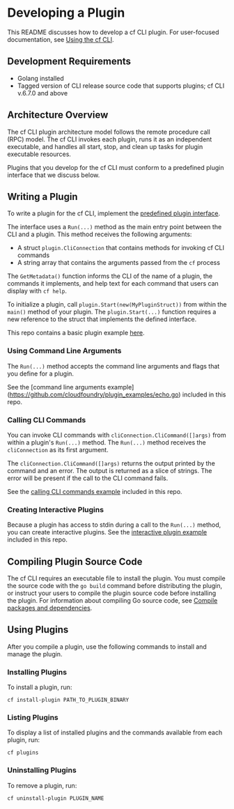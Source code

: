 # Developing a Plugin

This README discusses how to develop a cf CLI plugin.
For user-focused documentation, see [Using the cf CLI](http://docs.cloudfoundry.org/devguide/installcf/use-cli-plugins.html).


## Development Requirements

- Golang installed
- Tagged version of CLI release source code that supports plugins; cf CLI v.6.7.0 and above

## Architecture Overview

The cf CLI plugin architecture model follows the remote procedure call (RPC) model.
The cf CLI invokes each plugin, runs it as an independent executable, and handles all start, stop, and clean up tasks for plugin executable resources.

Plugins that you develop for the cf CLI must conform to a predefined plugin interface that we discuss below.

## Writing a Plugin

To write a plugin for the cf CLI, implement the 
[predefined plugin interface](https://github.com/cloudfoundry/cli/plugin/plugin.go).

The interface uses a `Run(...)` method as the main entry point between the CLI 
and a plugin. This method receives the following arguments:

  - A struct `plugin.CliConnection` that contains methods for invoking cf CLI commands
  - A string array that contains the arguments passed from the `cf` process

The `GetMetadata()` function informs the CLI of the name of a plugin, the 
commands it implements, and help text for each command that users can display 
with `cf help`.

  To initialize a plugin, call `plugin.Start(new(MyPluginStruct))` from within the `main()` method of your plugin. The `plugin.Start(...)` function requires a new reference to the struct that implements the defined interface. 

This repo contains a basic plugin example [here](https://github.com/cloudfoundry/plugin_examples/basic_plugin.go).

### Using Command Line Arguments

The `Run(...)` method accepts the command line arguments and flags that you 
define for a plugin. 

  See the [command line arguments example] (https://github.com/cloudfoundry/plugin_examples/echo.go) included in this repo.

### Calling CLI Commands

You can invoke CLI commands with `cliConnection.CliCommand([]args)` from
 within a plugin's `Run(...)` method. The `Run(...)` method receives the 
`cliConnection` as its first argument.

The `cliConnection.CliCommand([]args)` returns the output printed by the command and an error. The output is returned as a slice of strings. The error 
will be present if the call to the CLI command fails.

See the [calling CLI commands example](https://github.com/cloudfoundry/plugin_examples/call_cli_cmd/main/call_cli_cmd.go) included in this repo.

### Creating Interactive Plugins

Because a plugin has access to stdin during a call to the `Run(...)` method, you can create interactive plugins. See the [interactive plugin example](https://github.com/cloudfoundry/plugin_examples/interactive.go)
 included in this repo. 

## Compiling Plugin Source Code

The cf CLI requires an executable file to install the plugin. You must compile the source code with the `go build` command before distributing the plugin, or instruct your users to compile the plugin source code before 
installing the plugin. For information about compiling Go source code, see [Compile packages and dependencies](https://golang.org/cmd/go/).  

## Using Plugins

After you compile a plugin, use the following commands to install and manage the plugin.

### Installing Plugins

To install a plugin, run:

`cf install-plugin PATH_TO_PLUGIN_BINARY`

### Listing Plugins

To display a list of installed plugins and the commands available from each plugin, run:

`cf plugins`

### Uninstalling Plugins

To remove a plugin, run:

`cf uninstall-plugin PLUGIN_NAME`


   

